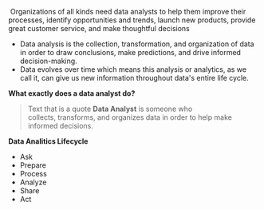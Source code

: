  Organizations of all kinds need data analysts to help them improve their processes, identify opportunities and trends, launch new products, provide great customer service, and make thoughtful decisions

 - Data analysis is the collection, transformation, and organization of data in order to draw conclusions, make predictions, and drive informed decision-making.
 - Data evolves over time which means this analysis or analytics, as we call it, can give us new information throughout data's entire life cycle.

**What exactly does a data analyst do?**
> Text that is a quote
> **Data Analyst** is someone who collects, transforms, and organizes data in order to help make informed decisions.

**Data Analitics Lifecycle**
- Ask
- Prepare
- Process
- Analyze
- Share
- Act
